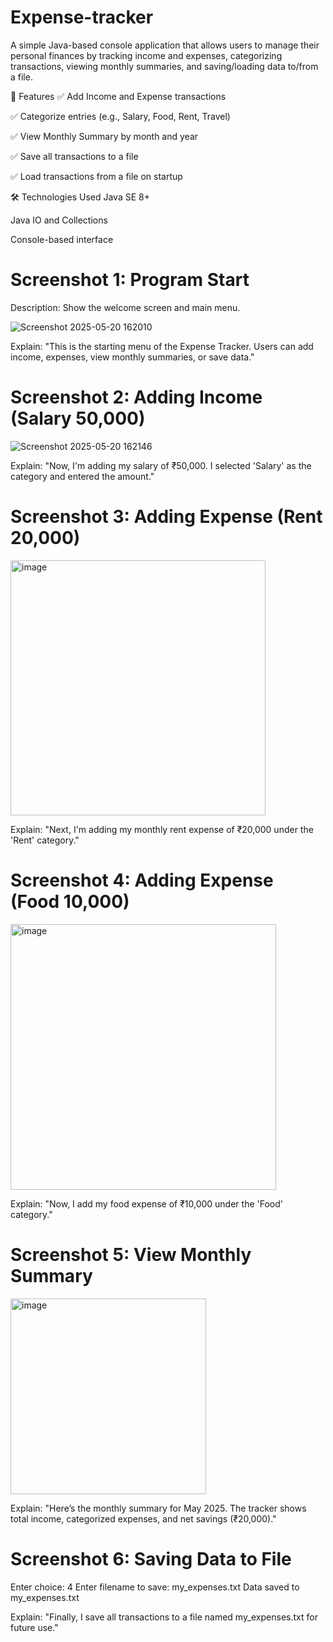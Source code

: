 # Expense-tracker
A simple Java-based console application that allows users to manage their personal finances by tracking income and expenses, categorizing transactions, viewing monthly summaries, and saving/loading data to/from a file.

🚀 Features
✅ Add Income and Expense transactions

✅ Categorize entries (e.g., Salary, Food, Rent, Travel)

✅ View Monthly Summary by month and year

✅ Save all transactions to a file

✅ Load transactions from a file on startup

🛠 Technologies Used
Java SE 8+

Java IO and Collections

Console-based interface

# Screenshot 1: Program Start
Description: Show the welcome screen and main menu.



![Screenshot 2025-05-20 162010](https://github.com/user-attachments/assets/cf6071cb-6c07-4a29-a0a7-45b0ac93f593)


 Explain: "This is the starting menu of the Expense Tracker. Users can add income, expenses, view monthly summaries, or save data."

 
 
 
# Screenshot 2: Adding Income (Salary 50,000)

![Screenshot 2025-05-20 162146](https://github.com/user-attachments/assets/fd01b07f-75ef-4f8a-99db-2e1bbbc064b0)


Explain: "Now, I'm adding my salary of ₹50,000. I selected 'Salary' as the category and entered the amount."



#  Screenshot 3: Adding Expense (Rent 20,000)

<img width="408" alt="image" src="https://github.com/user-attachments/assets/baa4f0c3-1f99-4fa2-beaa-7895f82dfd86" />

 Explain: "Next, I'm adding my monthly rent expense of ₹20,000 under the 'Rent' category."



 #  Screenshot 4: Adding Expense (Food 10,000)

 <img width="425" alt="image" src="https://github.com/user-attachments/assets/9a2ff43a-5564-4f29-8c42-96e5a439df05" />



 Explain: "Now, I add my food expense of ₹10,000 under the 'Food' category."


 # Screenshot 5: View Monthly Summary

 
<img width="313" alt="image" src="https://github.com/user-attachments/assets/58a8825b-8ea3-4725-bc94-2a1276ed0c57" />


 Explain: "Here’s the monthly summary for May 2025. The tracker shows total income, categorized expenses, and net savings (₹20,000)."


 # Screenshot 6: Saving Data to File

Enter choice: 4
Enter filename to save: my_expenses.txt
Data saved to my_expenses.txt

Explain: "Finally, I save all transactions to a file named my_expenses.txt for future use."







 


